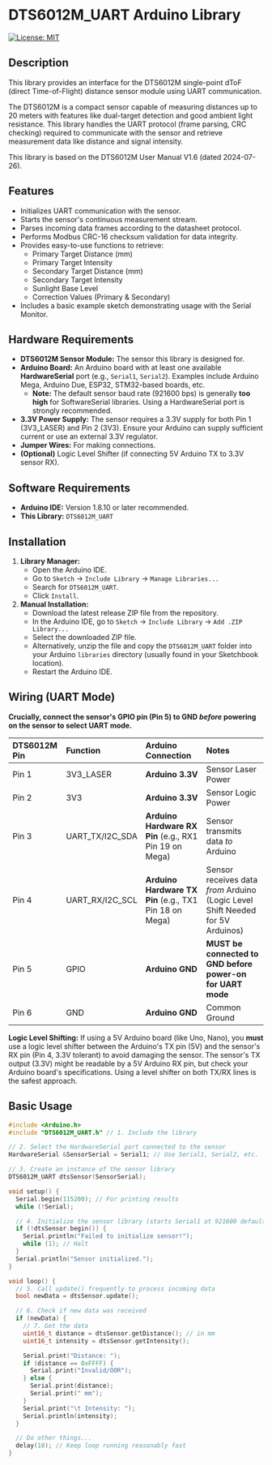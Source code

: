 # DTS6012M_UART Arduino Library

[![License: MIT](https://img.shields.io/badge/License-MIT-yellow.svg)](https://opensource.org/licenses/MIT)

## Description

This library provides an interface for the DTS6012M single-point dToF (direct Time-of-Flight) distance sensor module using UART communication.

The DTS6012M is a compact sensor capable of measuring distances up to 20 meters with features like dual-target detection and good ambient light resistance. This library handles the UART protocol (frame parsing, CRC checking) required to communicate with the sensor and retrieve measurement data like distance and signal intensity.

This library is based on the DTS6012M User Manual V1.6 (dated 2024-07-26).

## Features

* Initializes UART communication with the sensor.
* Starts the sensor's continuous measurement stream.
* Parses incoming data frames according to the datasheet protocol.
* Performs Modbus CRC-16 checksum validation for data integrity.
* Provides easy-to-use functions to retrieve:
    * Primary Target Distance (mm)
    * Primary Target Intensity
    * Secondary Target Distance (mm)
    * Secondary Target Intensity
    * Sunlight Base Level
    * Correction Values (Primary & Secondary)
* Includes a basic example sketch demonstrating usage with the Serial Monitor.

## Hardware Requirements

* **DTS6012M Sensor Module:** The sensor this library is designed for.
* **Arduino Board:** An Arduino board with at least one available **HardwareSerial** port (e.g., `Serial1`, `Serial2`). Examples include Arduino Mega, Arduino Due, ESP32, STM32-based boards, etc.
    * **Note:** The default sensor baud rate (921600 bps) is generally **too high** for SoftwareSerial libraries. Using a HardwareSerial port is strongly recommended.
* **3.3V Power Supply:** The sensor requires a 3.3V supply for both Pin 1 (3V3_LASER) and Pin 2 (3V3). Ensure your Arduino can supply sufficient current or use an external 3.3V regulator.
* **Jumper Wires:** For making connections.
* **(Optional)** Logic Level Shifter (if connecting 5V Arduino TX to 3.3V sensor RX).

## Software Requirements

* **Arduino IDE:** Version 1.8.10 or later recommended.
* **This Library:** `DTS6012M_UART`

## Installation

1.  **Library Manager:**
    * Open the Arduino IDE.
    * Go to `Sketch` -> `Include Library` -> `Manage Libraries...`
    * Search for `DTS6012M_UART`.
    * Click `Install`.
2.  **Manual Installation:**
    * Download the latest release ZIP file from the repository.
    * In the Arduino IDE, go to `Sketch` -> `Include Library` -> `Add .ZIP Library...`
    * Select the downloaded ZIP file.
    * Alternatively, unzip the file and copy the `DTS6012M_UART` folder into your Arduino `libraries` directory (usually found in your Sketchbook location).
    * Restart the Arduino IDE.

## Wiring (UART Mode)

**Crucially, connect the sensor's GPIO pin (Pin 5) to GND *before* powering on the sensor to select UART mode.**

| DTS6012M Pin | Function        | Arduino Connection                                     | Notes                                                                  |
| :----------- | :-------------- | :----------------------------------------------------- | :--------------------------------------------------------------------- |
| Pin 1        | 3V3_LASER       | **Arduino 3.3V** | Sensor Laser Power                                                     |
| Pin 2        | 3V3             | **Arduino 3.3V** | Sensor Logic Power                                                     |
| Pin 3        | UART_TX/I2C_SDA | **Arduino Hardware RX Pin** (e.g., RX1 Pin 19 on Mega) | Sensor transmits data *to* Arduino                                     |
| Pin 4        | UART_RX/I2C_SCL | **Arduino Hardware TX Pin** (e.g., TX1 Pin 18 on Mega) | Sensor receives data *from* Arduino (Logic Level Shift Needed for 5V Arduinos) |
| Pin 5        | GPIO            | **Arduino GND** | **MUST be connected to GND before power-on for UART mode** |
| Pin 6        | GND             | **Arduino GND** | Common Ground                                                          |

**Logic Level Shifting:** If using a 5V Arduino board (like Uno, Nano), you **must** use a logic level shifter between the Arduino's TX pin (5V) and the sensor's RX pin (Pin 4, 3.3V tolerant) to avoid damaging the sensor. The sensor's TX output (3.3V) might be readable by a 5V Arduino RX pin, but check your Arduino board's specifications. Using a level shifter on both TX/RX lines is the safest approach.

## Basic Usage

```cpp
#include <Arduino.h>
#include "DTS6012M_UART.h" // 1. Include the library

// 2. Select the HardwareSerial port connected to the sensor
HardwareSerial &SensorSerial = Serial1; // Use Serial1, Serial2, etc.

// 3. Create an instance of the sensor library
DTS6012M_UART dtsSensor(SensorSerial);

void setup() {
  Serial.begin(115200); // For printing results
  while (!Serial);

  // 4. Initialize the sensor library (starts Serial1 at 921600 default)
  if (!dtsSensor.begin()) {
    Serial.println("Failed to initialize sensor!");
    while (1); // Halt
  }
  Serial.println("Sensor initialized.");
}

void loop() {
  // 5. Call update() frequently to process incoming data
  bool newData = dtsSensor.update();

  // 6. Check if new data was received
  if (newData) {
    // 7. Get the data
    uint16_t distance = dtsSensor.getDistance(); // in mm
    uint16_t intensity = dtsSensor.getIntensity();

    Serial.print("Distance: ");
    if (distance == 0xFFFF) {
      Serial.print("Invalid/OOR");
    } else {
      Serial.print(distance);
      Serial.print(" mm");
    }
    Serial.print("\t Intensity: ");
    Serial.println(intensity);
  }

  // Do other things...
  delay(10); // Keep loop running reasonably fast
}